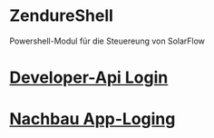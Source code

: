 # ZendureShell
 Powershell-Modul für die Steuereung von SolarFlow

# [Developer-Api Login](PowershellTools/GetDeveloper.ps1) <br />
# [Nachbau App-Loging](PowershellTools/ZendureApp_LoginAndGetData.ps1) <br />